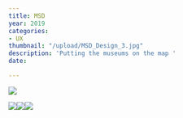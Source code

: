 ```yaml
---
title: MSD
year: 2019
categories:
- UX
thumbnail: "/upload/MSD_Design_3.jpg"
description: 'Putting the museums on the map '
date: 

---
```


![](/upload/MSD_Design_3.jpg)

![](/upload/MSD_Overview_3.jpg)![](/upload/MSD_Design_1.jpg)![](/upload/MSD_Design_2.jpg)